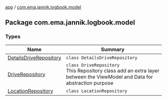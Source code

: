 [app](../index.md) / [com.ema.jannik.logbook.model](./index.md)

## Package com.ema.jannik.logbook.model

### Types

| Name | Summary |
|---|---|
| [DetailsDriveRepository](-details-drive-repository/index.md) | `class DetailsDriveRepository` |
| [DriveRepository](-drive-repository/index.md) | `class DriveRepository`<br>This Repository class add an extra layer between the ViewModel and Data for abstraction purpose |
| [LocationRepository](-location-repository/index.md) | `class LocationRepository` |

